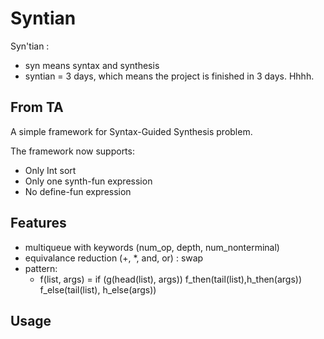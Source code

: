 # Syntian

Syn'tian :
* syn means syntax and synthesis
* syntian = 3 days, which means the project is finished in 3 days. Hhhh.

## From TA
A simple framework for Syntax-Guided Synthesis problem.

The framework now supports:
* Only Int sort
* Only one synth-fun expression
* No define-fun expression

## Features
* multiqueue with keywords (num_op, depth, num_nonterminal)
* equivalance reduction (+, *, and, or) : swap
* pattern:
  * f(list, args) = if (g(head(list), args)) f_then(tail(list),h_then(args)) f_else(tail(list), h_else(args))

## Usage

